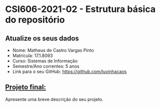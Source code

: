 # **CSI606-2021-02 - Estrutura básica do repositório**

## Atualize os seus dados

- Nome: Matheus de Castro Vargas Pinto
- Matrícula: 17.1.8093
- Curso: Sistemas de Informação
- Semestre/Ano correntes: 5 anos
- Link para o seu GitHub: https://github.com/luvinhacaos

## [Projeto final:](./Projeto/README.md)

Apresente uma breve descrição do seu projeto.
